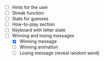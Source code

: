 - [ ] Hints for the user
- [ ] Streak function
- [ ] Stats for guesses
- [ ] How-to-play section
- [ ] Keyboard with letter state
- [ ] Winning and losing messages
    - [X] Winning message
    - [ ] Winning animation
    - [ ] Losing message (reveal random word)